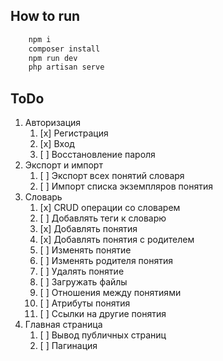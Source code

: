 
## How to run 

``` bash 
    npm i
    composer install
    npm run dev
    php artisan serve
```

## ToDo
1. Авторизация
   1. [x] Регистрация
   2. [x] Вход
   3. [ ] Восстановление пароля
2. Экспорт и импорт
   1. [ ] Экспорт всех понятий словаря
   2. [ ] Импорт списка экземпляров понятия
3. Словарь
   1. [x] CRUD операции со словарем
   2. [ ] Добавлять теги к словарю
   3. [x] Добавлять понятия
   4. [x] Добавлять понятия с родителем
   5. [ ] Изменять понятие
   6. [ ] Изменять родителя понятия
   7. [ ] Удалять понятие
   8. [ ] Загружать файлы 
   9. [ ] Отношения между понятиями
   10. [ ] Атрибуты понятия
   11. [ ] Ссылки на другие понятия
4. Главная страница
   1. [ ] Вывод публичных страниц
   2. [ ] Пагинация
